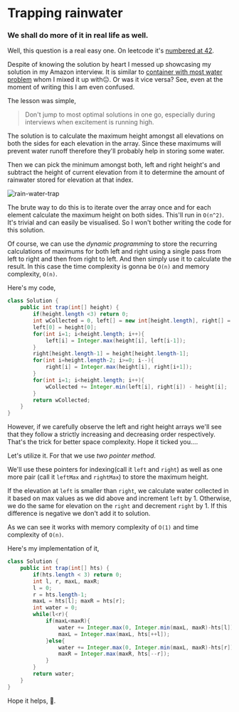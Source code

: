 # Trapping rainwater

### We shall do more of it in real life as well.

Well, this question is a real easy one. On leetcode it's [numbered at 42](https://leetcode.com/problems/trapping-rain-water/description).

Despite of knowing the solution by heart I messed up showcasing my solution in my Amazon interview. It is similar to [container with most water problem](https://leetcode.com/problems/container-with-most-water/description/) whom I mixed it up with😐. Or was it vice versa? See, even at the moment of writing this I am even confused.

The lesson was simple, 
> Don't jump to most optimal solutions in one go, especially during interviews when excitement is running high.

The solution is to calculate the maximum height amongst all elevations on both the sides for each elevation in the array. Since these maximums will prevent water runoff therefore they'll probably help in storing some water.

Then we can pick the minimum amongst both, left and right height's and subtract the height of current elevation from it to determine the amount of rainwater stored for elevation at that index.

![rain-water-trap](https://firebasestorage.googleapis.com/v0/b/zealot97-c70d5.appspot.com/o/rainwatertrap.png?alt=media&token=ff15926f-1eef-4958-9d01-ecdbac7b1a15)

The brute way to do this is to iterate over the array once and for each element calculate the maximum height on both sides. This'll run in `O(n^2)`. It's trivial and can easily be visualised. So I won't bother writing the code for this solution.

Of course, we can use the _dynamic programming_ to store the recurring calculations of maximums for both left and right using a single pass from left to right and then from right to left. And then simply use it to calculate the result. In this case the time complexity is gonna be `O(n)` and memory complexity, `O(n)`.

Here's my code,
```java
class Solution {
    public int trap(int[] height) {
        if(height.length <3) return 0;
        int wCollected = 0, left[] = new int[height.length], right[] = new int[height.length];
        left[0] = height[0];
        for(int i=1; i<height.length; i++){
            left[i] = Integer.max(height[i], left[i-1]);
        }
        right[height.length-1] = height[height.length-1];
        for(int i=height.length-2; i>=0; i--){
            right[i] = Integer.max(height[i], right[i+1]);
        }
        for(int i=1; i<height.length; i++){
            wCollected += Integer.min(left[i], right[i]) - height[i];
        }
        return wCollected;
    }
}
```

However, if we carefully observe the left and right height arrays we'll see that they follow a strictly increasing and decreasing order respectively. That's the trick for better space complexity. Hope it ticked you....

Let's utilize it. For that we use _two pointer method_. 

We'll use these pointers for indexing(call it `left` and `right`) as well as one more pair (call it `leftMax` and `rightMax`) to store the maximum height. 

If the elevation at `left` is smaller than `right`, we calculate water collected in it based on max values as we did above and increment `left` by 1. Otherwise, we do the same for elevation on the `right` and decrement `right` by 1. If this difference is negative we don't add it to solution.

As we can see it works with memory complexity of `O(1)` and time complexity of `O(n)`.

Here's my implementation of it,
```java
class Solution {
    public int trap(int[] hts) {
        if(hts.length < 3) return 0;
        int l, r, maxL, maxR;
        l = 0;
        r = hts.length-1;
        maxL = hts[l]; maxR = hts[r];
        int water = 0;
        while(l<r){
            if(maxL<maxR){
                water += Integer.max(0, Integer.min(maxL, maxR)-hts[l]);
                maxL = Integer.max(maxL, hts[++l]);
            }else{
                water += Integer.max(0, Integer.min(maxL, maxR)-hts[r]);
                maxR = Integer.max(maxR, hts[--r]);
            }
        }
        return water;
    }
}
```
Hope it helps, 👋.
